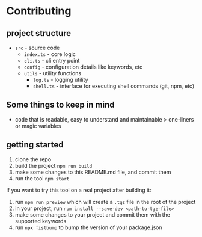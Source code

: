 # Contributing

## project structure

- `src` - source code
  - `index.ts` - core logic
  - `cli.ts` - cli entry point
  - `config` - configuration details like keywords, etc
  - `utils` - utility functions
    - `log.ts` - logging utility
    - `shell.ts` - interface for executing shell commands (git, npm, etc)

## Some things to keep in mind

- code that is readable, easy to understand and maintainable > one-liners or magic variables

## getting started

1. clone the repo
2. build the project `npm run build`
3. make some changes to this README.md file, and commit them
4. run the tool `npm start`

If you want to try this tool on a real project after building it:

1. run `npm run preview` which will create a `.tgz` file in the root of the project
2. in your project, run `npm install --save-dev <path-to-tgz-file>`
3. make some changes to your project and commit them with the supported keywords
4. run `npx fistbump` to bump the version of your package.json
